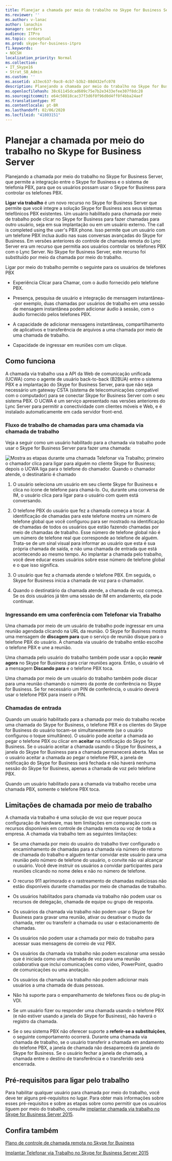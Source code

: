```yaml
---
title: Planejar a chamada por meio do trabalho no Skype for Business Server
ms.reviewer: ''
ms.author: v-lanac
author: lanachin
manager: serdars
audience: ITPro
ms.topic: conceptual
ms.prod: skype-for-business-itpro
f1.keywords:
- NOCSH
localization_priority: Normal
ms.collection:
- IT_Skype16
- Strat_SB_Admin
ms.custom: ''
ms.assetid: a33ec637-9ac8-4cb7-b3b2-88d432efc078
description: Planejando a chamada por meio do trabalho no Skype for Business Server, que permite a integração entre o Skype for Business e o sistema de telefonia PBX, para que os usuários possam usar o Skype for Business para controlar os telefones PBX.
ms.openlocfilehash: 38c61145dcad609c75e7b2e3433efee307f8dc28
ms.sourcegitcommit: e64c50818cac37f3d6f0f96d0d4ff0f4bba24aef
ms.translationtype: MT
ms.contentlocale: pt-BR
ms.lasthandoff: 02/06/2020
ms.locfileid: "41803151"
---
```

# <a name="plan-for-call-via-work-in-skype-for-business-server"></a>Planejar a chamada por meio do trabalho no Skype for Business Server
 
Planejando a chamada por meio do trabalho no Skype for Business Server, que permite a integração entre o Skype for Business e o sistema de telefonia PBX, para que os usuários possam usar o Skype for Business para controlar os telefones PBX.
  
 **Ligar via trabalho** é um novo recurso no Skype for Business Server que permite que você integre a solução Skype for Business aos seus sistemas telefônicos PBX existentes. Um usuário habilitado para chamada por meio de trabalho pode clicar no Skype for Business para fazer chamadas para outro usuário, seja em sua implantação ou em um usuário externo. The call is completed using the user's PBX phone. Isso permite que um usuário com um telefone PBX inclua áudio nas suas conversas avançadas do Skype for Business. Em versões anteriores do controle de chamada remota do Lync Server era um recurso que permitia aos usuários controlar os telefones PBX com o Lync Server. No Skype for Business Server, este recurso foi substituído por meio da chamada por meio do trabalho.
  
Ligar por meio do trabalho permite o seguinte para os usuários de telefones PBX
  
- Experiência Clicar para Chamar, com o áudio fornecido pelo telefone PBX.
    
- Presença, pesquisa de usuário e integração de mensagem instantânea--por exemplo, duas chamadas por usuários de trabalho em uma sessão de mensagem instantânea podem adicionar áudio à sessão, com o áudio fornecido pelos telefones PBX.
    
- A capacidade de adicionar mensagens instantâneas, compartilhamento de aplicativos e transferência de arquivos a uma chamada por meio de uma chamada de trabalho.
    
- Capacidade de ingressar em reuniões com um clique.
    
## <a name="how-it-works"></a>Como funciona

A chamada via trabalho usa a API da Web de comunicação unificada (UCWA) como o agente de usuário back-to-back (B2BUA) entre o sistema PBX e a implantação do Skype for Business Server, para que não seja necessário um gateway CSTA (sistema de telecomunicações compatível com o computador) para se conectar Skype for Business Server com o seu sistema PBX. O UCWA é um serviço apresentado nas versões anteriores do Lync Server para permitir a conectividade com clientes móveis e Web, e é instalado automaticamente em cada servidor front-end.
  
### <a name="call-workflow-for-a-call-via-work-call"></a>Fluxo de trabalho de chamadas para uma chamada via chamada de trabalho

Veja a seguir como um usuário habilitado para a chamada via trabalho pode usar o Skype for Business Server para fazer uma chamada:
  
![Mostra as etapas durante uma chamada Telefonar via Trabalho; primeiro o chamador clica para ligar para alguém no cliente Skype for Business; depois o UCWA liga para o telefone do chamador. Quando o chamador atende, o destinatário é chamado](../../media/050e88ed-e18e-40c0-84d5-b17fe40c305a.jpg)
  
1. O usuário seleciona um usuário em seu cliente Skype for Business e clica no ícone de telefone para chamá-lo. Ou, durante uma conversa de IM, o usuário clica para ligar para o usuário com quem está conversando.
    
2. O telefone PBX do usuário que fez a chamada começa a tocar. A identificação de chamadas para este telefone mostra um número de telefone global que você configurou para ser mostrado na identificação de chamadas de todos os usuários que estão fazendo chamadas por meio de chamadas de trabalho. Esse número de telefone global não é um número de telefone real que corresponde ao telefone de alguém. Trata-se de um sinal visual para informar ao usuário que esta é sua própria chamada de saída, e não uma chamada de entrada que está acontecendo ao mesmo tempo. Ao implantar a chamada pelo trabalho, você deve educar esses usuários sobre esse número de telefone global e o que isso significa.
    
3. O usuário que fez a chamada atende o telefone PBX. Em seguida, o Skype for Business inicia a chamada de voz para o chamador. 
    
4. Quando o destinatário da chamada atende, a chamada de voz começa. Se os dois usuários já têm uma sessão de IM em andamento, ela pode continuar.
    
### <a name="joining-a-conference-with-call-via-work"></a>Ingressando em uma conferência com Telefonar via Trabalho

Uma chamada por meio de um usuário de trabalho pode ingressar em uma reunião agendada clicando na URL da reunião. O Skype for Business mostra uma mensagem de **discagem para** que o serviço de reunião disque para o telefone PBX do usuário. A chamada via usuário de trabalho então escolhe o telefone PBX e une a reunião.
  
Uma chamada pelo usuário do trabalho também pode usar a opção **reunir agora** no Skype for Business para criar reuniões agora. Então, o usuário vê a mensagem **Discando para** e o telefone PBX toca.
  
Uma chamada por meio de um usuário do trabalho também pode discar para uma reunião chamando o número da ponte de conferência no Skype for Business. Se for necessário um PIN de conferência, o usuário deverá usar o telefone PBX para inserir o PIN.
  
### <a name="incoming-calls"></a>Chamadas de entrada

Quando um usuário habilitado para a chamada por meio do trabalho recebe uma chamada do Skype for Business, o telefone PBX e os clientes do Skype for Business do usuário tocam-se simultaneamente (se o usuário configurou o toque simultâneo). O usuário pode aceitar a chamada ao pegar o telefone PBX ou clicar em **aceitar** na notificação do Skype for Business. Se o usuário aceitar a chamada usando o Skype for Business, a janela do Skype for Business para a chamada permanecerá aberta. Mas se o usuário aceitar a chamada ao pegar o telefone PBX, a janela de notificação do Skype for Business será fechada e não haverá nenhuma sessão do Skype for Business, apenas a chamada de voz pelo telefone PBX.
  
Quando um usuário habilitado para a chamada via trabalho recebe uma chamada PBX, somente o telefone PBX toca.
  
## <a name="limitations-of-call-via-work"></a>Limitações de chamada por meio de trabalho

A chamada via trabalho é uma solução de voz que requer pouca configuração de hardware, mas tem limitações em comparação com os recursos disponíveis em controle de chamada remota ou voz de toda a empresa. A chamada via trabalho tem as seguintes limitações:
  
- Se uma chamada por meio do usuário do trabalho tiver configurado o encaminhamento de chamadas para a chamada via número de retorno de chamada do trabalho e alguém tentar convidar este usuário para uma reunião pelo número de telefone do usuário, o convite não vai alcançar o usuário. Você deve instruir os usuários a convidar participantes para reuniões clicando no nome deles e não no número de telefone. 
    
- O recurso 911 aprimorado e o rastreamento de chamadas maliciosas não estão disponíveis durante chamadas por meio de chamadas de trabalho.
    
- Os usuários habilitados para chamada via trabalho não podem usar os recursos de delegação, chamada de equipe ou grupo de resposta.
    
- Os usuários da chamada via trabalho não podem usar o Skype for Business para gravar uma reunião, ativar ou desativar o mudo da chamada, reter ou transferir a chamada ou usar o estacionamento de chamadas.
    
- Os usuários não podem usar a chamada por meio do trabalho para acessar suas mensagens de correio de voz PBX.
    
- Os usuários da chamada via trabalho não podem escalonar uma sessão que é iniciada como uma chamada de voz para uma reunião colaborativa que inclui comunicações como vídeo, PowerPoint, quadro de comunicações ou uma anotação.
    
- Os usuários da chamada via trabalho não podem adicionar mais usuários a uma chamada de duas pessoas.
    
- Não há suporte para o emparelhamento de telefones fixos ou de plug-in VDI.
    
- Se um usuário fizer ou responder uma chamada usando o telefone PBX (e não estiver usando a janela do Skype for Business), não haverá o registro da chamada.
    
- Se o seu sistema PBX não oferecer suporte a **referir-se a substituições**, o seguinte comportamento ocorrerá. Durante uma chamada via chamada de trabalho, se o usuário transferir a chamada em andamento do telefone PBX, a janela de chamada não desaparecerá da janela do Skype for Business. Se o usuário fechar a janela de chamada, a chamada entre o destino de transferência e o transferido será encerrada. 
    
## <a name="prerequisites-for-call-via-work"></a>Pré-requisitos para ligar pelo trabalho

Para habilitar qualquer usuário para chamada por meio do trabalho, você deve ter alguns pré-requisitos no lugar. Para obter mais informações sobre esses pré-requisitos e sobre as etapas sobre como permitir que os usuários liguem por meio do trabalho, consulte [implantar chamada via trabalho no Skype for Business Server 2015](../../deploy/deploy-call-via-work.md). 
  
## <a name="see-also"></a>Confira também

[Plano de controle de chamada remota no Skype for Business](remote-call-control.md)
  
[Implantar Telefonar via Trabalho no Skype for Business Server 2015](../../deploy/deploy-call-via-work.md)

